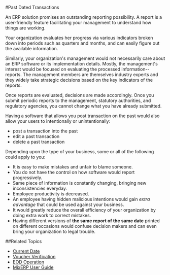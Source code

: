#Past Dated Transactions

An ERP solution promises an outstanding reporting possibility. A report is a user-friendly feature facilitating
your management to understand how things are working.

Your organization evaluates her progress via various indicators broken down into periods such as quarters and months, 
and can easily figure out the available information.

Similarly, your organization's management would not necessarily care about an ERP software or its implementation details. Mostly,
the management's interest would be focused on evaluating the processed information--reports. The management
members are themselves industry experts and they widely take strategic decisions based on the key indicators of the reports.

Once reports are evaluated, decisions are made accordingly. Once you submit periodic reports to the management, statutory authorities, 
and regulatory agencies, you cannot change what you have already submitted.

Having a software that allows you post transaction on the past would also allow your users to intentionally or unintentionally:

* post a transaction into the past
* edit a past transaction 
* delete a past transaction

Depending upon the type of your business, some or all of the following could apply to you:

* It is easy to make mistakes and unfair to blame someone.
* You do not have the control on how software would report progressively.
* Same piece of information is constantly changing, bringing new inconsistencies everyday.
* Employee productivity is decreased.
* An employee having hidden malicious intentions would gain *extra advantage* that could be used against your business.
* It would greatly reduce the overall efficiency of your organization by doing extra work to correct mistakes.
* Having different versions of **the same report of the same date** printed on different occasions would confuse decision makers and
can even bring your organization to legal trouble.



##Related Topics
* [Current Date](current-date.md)
* [Voucher Verification](voucher-verification.md)
* [EOD Operation](eod-operation.md)
* [MixERP User Guide](../index.md)